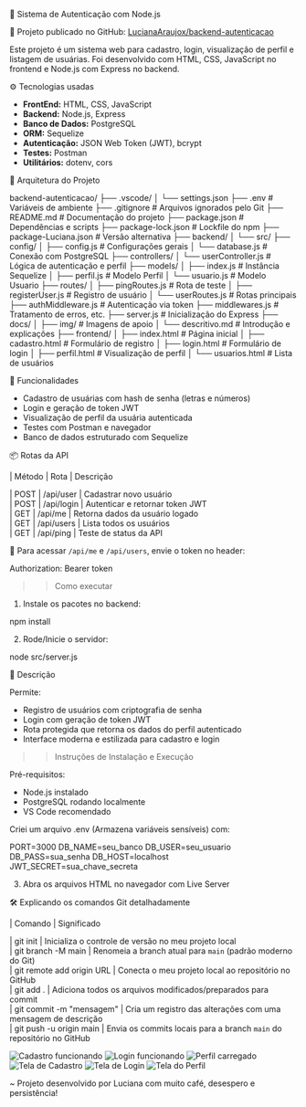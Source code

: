 🔐 Sistema de Autenticação com Node.js

🔗 Projeto publicado no GitHub: [LucianaAraujox/backend-autenticacao](https://github.com/LucianaAraujox/backend-autenticacao)


Este projeto é um sistema web para cadastro, login, visualização de perfil e listagem de usuárias. Foi desenvolvido com HTML, CSS, JavaScript no frontend e Node.js com Express no backend.

⚙️ Tecnologias usadas

- **FrontEnd:** HTML, CSS, JavaScript
- **Backend:** Node.js, Express
- **Banco de Dados:** PostgreSQL
- **ORM:** Sequelize
- **Autenticação:** JSON Web Token (JWT), bcrypt
- **Testes:** Postman
- **Utilitários:** dotenv, cors


📁 Arquitetura do Projeto

backend-autenticacao/ 
├── .vscode/ 
│   └── settings.json
├── .env                      # Variáveis de ambiente 
├── .gitignore                # Arquivos ignorados pelo Git 
├── README.md                 # Documentação do projeto 
├── package.json              # Dependências e scripts 
├── package-lock.json         # Lockfile do npm 
├── package-Luciana.json      # Versão alternativa
├── backend/ 
│   └── src/
├── config/ 
│   ├── config.js               # Configurações gerais 
│   └── database.js             # Conexão com PostgreSQL 
├── controllers/ 
│   └── userController.js       # Lógica de autenticação e perfil 
├── models/ 
│   ├── index.js                # Instância Sequelize 
│   ├── perfil.js               # Modelo Perfil 
│   └── usuario.js              # Modelo Usuario 
├── routes/ 
│   ├── pingRoutes.js           # Rota de teste 
│   ├── registerUser.js         # Registro de usuário 
│   └── userRoutes.js           # Rotas principais 
├── authMiddleware.js           # Autenticação via token 
├── middlewares.js              # Tratamento de erros, etc. 
├── server.js                   # Inicialização do Express
├── docs/ 
│   ├── img/                            # Imagens de apoio 
│   └── descritivo.md                   # Introdução e explicações
├── frontend/ 
│   ├── index.html                      # Página inicial 
│   ├── cadastro.html                   # Formulário de registro 
│   ├── login.html                      # Formulário de login 
│   ├── perfil.html                     # Visualização de perfil 
│   └── usuarios.html                   # Lista de usuários


🚀 Funcionalidades

- Cadastro de usuárias com hash de senha (letras e números)
- Login e geração de token JWT
- Visualização de perfil da usuária autenticada
- Testes com Postman e navegador
- Banco de dados estruturado com Sequelize


📦 Rotas da API

| Método | Rota        | Descrição                        

| POST   | /api/user   | Cadastrar novo usuário          
| POST   | /api/login  | Autenticar e retornar token JWT  
| GET    | /api/me     | Retorna dados da usuário logado  
| GET    | /api/users  | Lista todos os usuários          
| GET    | /api/ping   | Teste de status da API       

📌 Para acessar `/api/me` e `/api/users`, envie o token no header:

Authorization: Bearer token 

>> Como executar

1. Instale os pacotes no backend:

npm install

2. Rode/Inicie o servidor:

node src/server.js

📌 Descrição

Permite:
- Registro de usuários com criptografia de senha
- Login com geração de token JWT
- Rota protegida que retorna os dados do perfil autenticado
- Interface moderna e estilizada para cadastro e login


>> Instruções de Instalação e Execução

Pré-requisitos:

- Node.js instalado
- PostgreSQL rodando localmente
- VS Code recomendado

Criei um arquivo .env (Armazena variáveis sensíveis) com:

PORT=3000
DB_NAME=seu_banco
DB_USER=seu_usuario
DB_PASS=sua_senha
DB_HOST=localhost
JWT_SECRET=sua_chave_secreta


3. Abra os arquivos HTML no navegador com Live Server

🛠️ Explicando os comandos Git detalhadamente


| Comando                        | Significado                                                                

| git init                    | Inicializa o controle de versão no meu projeto local                        
| git branch -M main          | Renomeia a branch atual para `main` (padrão moderno do Git)                 
| git remote add origin URL   | Conecta o meu projeto local ao repositório no GitHub                         
| git add .                   | Adiciona todos os arquivos modificados/preparados para commit              
| git commit -m "mensagem"    | Cria um registro das alterações com uma mensagem de descrição              
| git push -u origin main     | Envia os commits locais para a branch `main` do repositório no GitHub      


![Cadastro funcionando](docs/img/cadastro-postman.png)
![Login funcionando](docs/img/token-login-postman.png)
![Perfil carregado](docs/img/perfil-postman.png)
![Tela de Cadastro](docs/img/telacadastro-frontend.png)
![Tela de Login](docs/img/telalogin-frontend.png)
![Tela do Perfil](docs/img/telaperfil-frontend.png)


~ Projeto desenvolvido por Luciana com muito café, desespero e persistência!  

